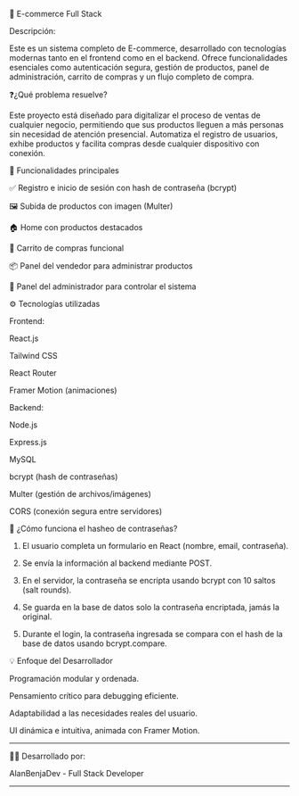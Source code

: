 
🛒 E-commerce Full Stack

Descripción:

Este es un sistema completo de E-commerce, desarrollado con tecnologías modernas tanto en el frontend como en el backend. Ofrece funcionalidades esenciales como autenticación segura, gestión de productos, panel de administración, carrito de compras y un flujo completo de compra.




❓¿Qué problema resuelve?

Este proyecto está diseñado para digitalizar el proceso de ventas de cualquier negocio, permitiendo que sus productos lleguen a más personas sin necesidad de atención presencial. Automatiza el registro de usuarios, exhibe productos y facilita compras desde cualquier dispositivo con conexión.




🚀 Funcionalidades principales

✅ Registro e inicio de sesión con hash de contraseña (bcrypt)

🖼️ Subida de productos con imagen (Multer)

🏠 Home con productos destacados

🛒 Carrito de compras funcional

📦 Panel del vendedor para administrar productos

🧠 Panel del administrador para controlar el sistema



⚙️ Tecnologías utilizadas

Frontend:

React.js

Tailwind CSS

React Router

Framer Motion (animaciones)


Backend:

Node.js

Express.js

MySQL

bcrypt (hash de contraseñas)

Multer (gestión de archivos/imágenes)

CORS (conexión segura entre servidores)





🔐 ¿Cómo funciona el hasheo de contraseñas?

1. El usuario completa un formulario en React (nombre, email, contraseña).


2. Se envía la información al backend mediante POST.


3. En el servidor, la contraseña se encripta usando bcrypt con 10 saltos (salt rounds).


4. Se guarda en la base de datos solo la contraseña encriptada, jamás la original.


5. Durante el login, la contraseña ingresada se compara con el hash de la base de datos usando bcrypt.compare.






💡 Enfoque del Desarrollador

Programación modular y ordenada.

Pensamiento crítico para debugging eficiente.

Adaptabilidad a las necesidades reales del usuario.

UI dinámica e intuitiva, animada con Framer Motion.



---

👨‍💻 Desarrollado por:

AlanBenjaDev - Full Stack Developer


---